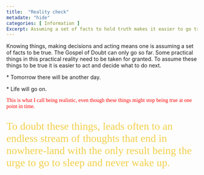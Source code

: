 ```yaml
---
title:  "Reality check"
metadate: "hide"
categories: [ Information ]
Excerpt: Assuming a set of facts to hold truth makes it easier to go trough daily life.
---
```

<p class="text-purple"> Knowing things, making decisions and acting means one is assuming a set of facts to be true.  The Gospel of Doubt can only go so far. Some practical things in this practical reality need to be taken for granted. To assume these things to be true it is easier to act and decide what to do next.</p>

<p class="text-info">* Tomorrow there will be another day. </p>

<p class="lead">* Life will go on.</p>

<p style="color: red; font-family: 'Times new roman';"> This is what I call being realistic, even though these things might stop being true at one point in time. </p>

<p style="color: #f2cf4a; font-family: Babas; font-size: 2em;">To doubt these things, leads often to an endless stream of thoughts that end in <abbr>nowhere-land</abbr> with the only result being the urge to go to sleep and never wake up. </p>
